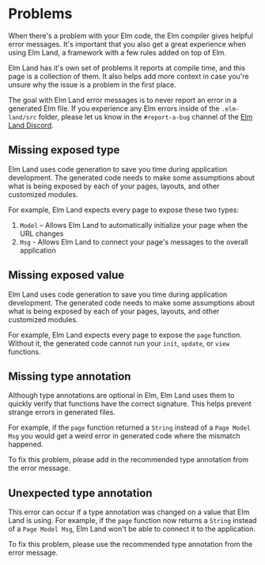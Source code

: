# Problems

When there's a problem with your Elm code, the Elm compiler gives helpful error messages. It's important that you also get a great experience when using Elm Land, a framework with a few rules added on top of Elm.

Elm Land has it's own set of problems it reports at compile time, and this page is a collection of them. It also helps add more context in case you're unsure why the issue is a problem in the first place.

The goal with Elm Land error messages is to never report an error in a generated Elm file. If you experience any Elm errors inside of the `.elm-land/src` folder, please let us know in the `#report-a-bug` channel of the [Elm Land Discord](https://join.elm.land).

## Missing exposed type

Elm Land uses code generation to save you time during application development. The generated code needs to make some assumptions about what is being exposed by each of your pages, layouts, and other customized modules.

For example, Elm Land expects every page to expose these two types:

1. `Model` – Allows Elm Land to automatically initialize your page when the URL changes
2. `Msg` - Allows Elm Land to connect your page's messages to the overall application


## Missing exposed value

Elm Land uses code generation to save you time during application development. The generated code needs to make some assumptions about what is being exposed by each of your pages, layouts, and other customized modules.

For example, Elm Land expects every page to expose the `page` function. Without it, the generated code cannot run your `init`, `update`, or `view` functions.


## Missing type annotation

Although type annotations are optional in Elm, Elm Land uses them to quickly verify that functions have the correct signature. This helps prevent strange errors in generated files.

For example, if the `page` function returned a `String` instead of a `Page Model Msg` you would get a weird error in generated code where the mismatch happened.

To fix this problem, please add in the recommended type annotation from the error message.


## Unexpected type annotation

This error can occur if a type annotation was changed on a value that Elm Land is using. For example, if the `page` function now returns a `String` instead of a `Page Model Msg`, Elm Land won't be able to connect it to the application.

To fix this problem, please use the recommended type annotation from the error message.
